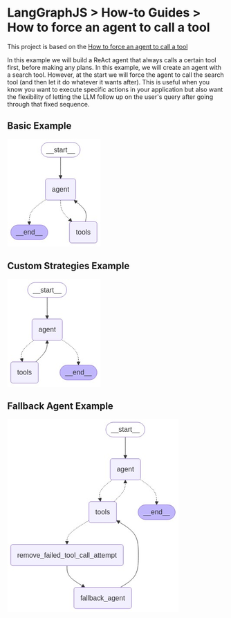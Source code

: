# LangGraphJS > How-to Guides > How to force an agent to call a tool

This project is based on the [How to force an agent to call a tool](https://langchain-ai.github.io/langgraphjs/how-tos/tool-calling-errors/)

In this example we will build a ReAct agent that always calls a certain tool first, before making any plans. In this example, we will create an agent with a search tool. However, at the start we will force the agent to call the search tool (and then let it do whatever it wants after). This is useful when you know you want to execute specific actions in your application but also want the flexibility of letting the LLM follow up on the user's query after going through that fixed sequence.

## Basic Example

![Basic Example](./diagram-basic.png)

## Custom Strategies Example

![Custom Strategies Example](./diagram-custom-strategies.png)

## Fallback Agent Example

![Fallback Agent Example](./diagram-fallback-agent.png)
